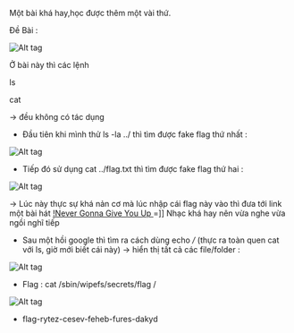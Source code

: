 Một bài khá hay,học được thêm một vài thứ.

Đề Bài :

![Alt tag](https://github.com/kuqadk3/CTF-and-Learning/blob/master/SQUARECTF/password-checker/de_bai.PNG)

Ở bài này thì các lệnh 

ls

cat

-> đều không có tác dụng

- Đầu tiên khi mình thử ls -la ../ thì tìm được fake flag thứ nhất :

![Alt tag](https://github.com/kuqadk3/CTF-and-Learning/blob/master/SQUARECTF/password-checker/ls.PNG)

- Tiếp đó sử dụng cat ../flag.txt thì tìm được fake flag thứ hai :

![Alt tag](https://github.com/kuqadk3/CTF-and-Learning/blob/master/SQUARECTF/password-checker/fake.PNG)

-> Lúc này thực sự khá nản cơ mà lúc nhập cái flag này vào thì đưa tới link một bài hát [!Never Gonna Give You Up
](https://www.youtube.com/watch?v=dQw4w9WgXcQ) =]] Nhạc khá hay nên vừa nghe vừa ngồi nghĩ tiếp
- Sau một hồi google thì tìm ra cách dùng echo */* (thực ra toàn quen cat với ls, giờ mới biết cái này) -> hiển thị tất cả các file/folder :

![Alt tag](https://github.com/kuqadk3/CTF-and-Learning/blob/master/SQUARECTF/password-checker/flag.PNG)

- Flag : cat /sbin/wipefs/secrets/flag /

![Alt tag](https://github.com/kuqadk3/CTF-and-Learning/blob/master/SQUARECTF/password-checker/final.PNG)

- flag-rytez-cesev-feheb-fures-dakyd
